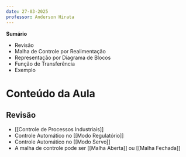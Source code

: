 ```yaml
---
date: 27-03-2025
professor: Anderson Hirata
---
```

**Sumário**
- Revisão
- Malha de Controle por Realimentação
- Representação por Diagrama de Blocos
- Função de Transferência
- Exemplo
# Conteúdo da Aula
## Revisão
- [[Controle de Processos Industriais]]
- Controle Automático no [[Modo Regulatório]]
- Controle Automático no [[Modo Servo]]
- A malha de controle pode ser [[Malha Aberta]] ou [[Malha Fechada]]